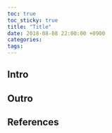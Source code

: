 ```yaml
---
toc: true
toc_sticky: true
title: "Title"
date: 2018-08-08 22:00:00 +0900
categories: 
tags: 
---
```


## Intro


## Outro


## References